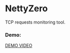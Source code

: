 # NettyZero
TCP requests monitoring tool.

### Demo:
[DEMO VIDEO](https://www.veed.io/view/75900ccf-132d-4f4b-a1d4-c26f0a85309b?sharingWidget=true&panel=share)
